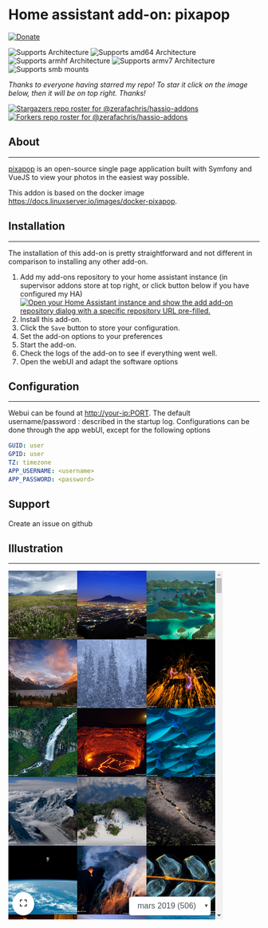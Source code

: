 # Home assistant add-on: pixapop

[![Donate][donation-badge]](https://www.buymeacoffee.com/zerafachris)

[donation-badge]: https://img.shields.io/badge/Buy%20me%20a%20coffee-%23d32f2f?logo=buy-me-a-coffee&style=flat&logoColor=white

![Supports 
 Architecture][aarch64-shield] ![Supports amd64 Architecture][amd64-shield] ![Supports armhf Architecture][armhf-shield] ![Supports armv7 Architecture][armv7-shield]
![Supports smb mounts][smb-shield]

_Thanks to everyone having starred my repo! To star it click on the image below, then it will be on top right. Thanks!_

[![Stargazers repo roster for @zerafachris/hassio-addons](https://reporoster.com/stars/zerafachris/hassio-addons)](https://github.com/zerafachris/hassio-addons/stargazers)
[![Forkers repo roster for @zerafachris/hassio-addons](https://reporoster.com/forks/zerafachris/hassio-addons)](https://github.com/zerafachris/hassio-addons/network/members)

## About

---

[pixapop](https://github.com/bierdok/pixapop) is an open-source single page application built with Symfony and VueJS to view your photos in the easiest way possible.

This addon is based on the docker image https://docs.linuxserver.io/images/docker-pixapop.

## Installation

---

The installation of this add-on is pretty straightforward and not different in comparison to installing any other add-on.

1. Add my add-ons repository to your home assistant instance (in supervisor addons store at top right, or click button below if you have configured my HA)
   [![Open your Home Assistant instance and show the add add-on repository dialog with a specific repository URL pre-filled.](https://my.home-assistant.io/badges/supervisor_add_addon_repository.svg)](https://my.home-assistant.io/redirect/supervisor_add_addon_repository/?repository_url=https%3A%2F%2Fgithub.com%2Fzerafachris%2Fhassio-addons)
1. Install this add-on.
1. Click the `Save` button to store your configuration.
1. Set the add-on options to your preferences
1. Start the add-on.
1. Check the logs of the add-on to see if everything went well.
1. Open the webUI and adapt the software options

## Configuration

---

Webui can be found at <http://your-ip:PORT>.
The default username/password : described in the startup log.
Configurations can be done through the app webUI, except for the following options

```yaml
GUID: user
GPID: user
TZ: timezone
APP_USERNAME: <username>
APP_PASSWORD: <password>
```

## Support

Create an issue on github

## Illustration

---

![illustration](https://github.com/bierdok/pixapop/raw/master/screenshots/gallery.png?raw=true)

[repository]: https://github.com/zerafachris/hassio-addons
[smb-shield]: https://img.shields.io/badge/smb-yes-green.svg
[aarch64-shield]: https://img.shields.io/badge/aarch64-yes-green.svg
[amd64-shield]: https://img.shields.io/badge/amd64-yes-green.svg
[armhf-shield]: https://img.shields.io/badge/armhf-yes-green.svg
[armv7-shield]: https://img.shields.io/badge/armv7-yes-green.svg
